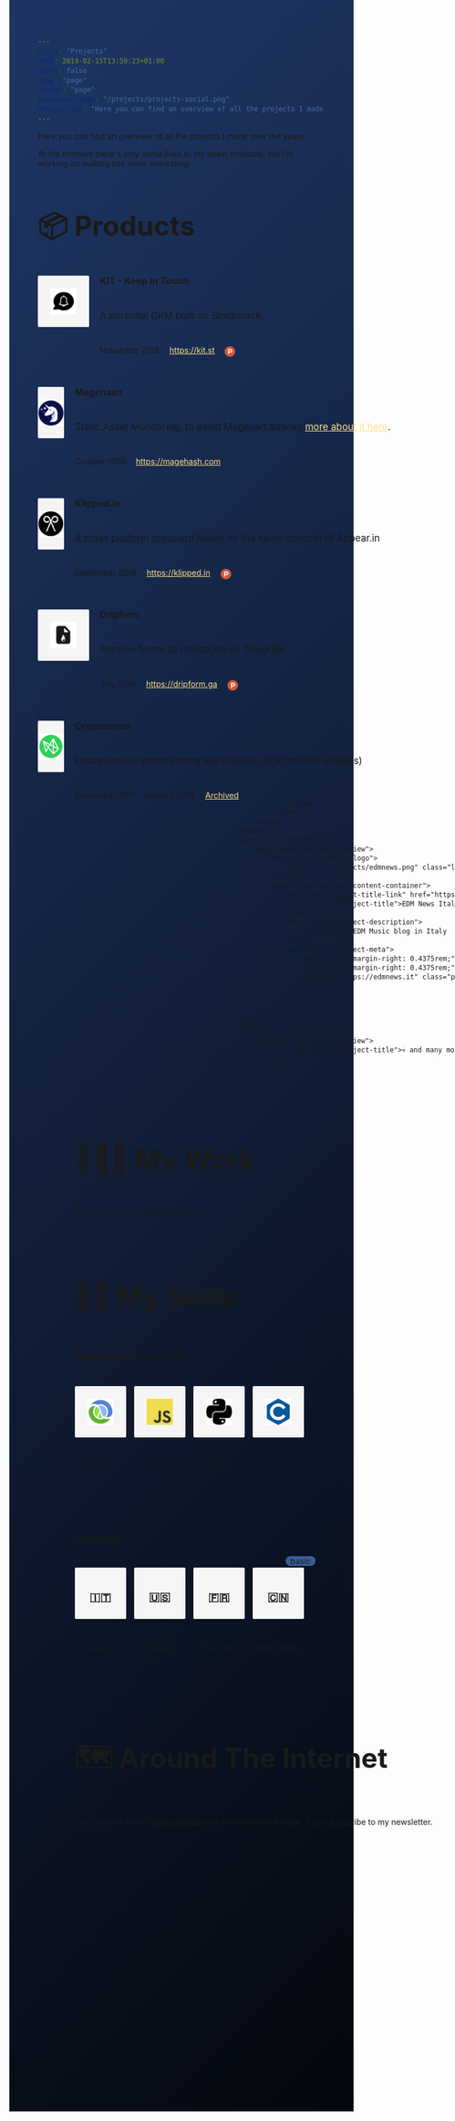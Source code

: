 ```yaml
---
title: "Projects"
date: 2019-02-15T13:59:23+01:00
draft: false
type: "page"
layout: "page"
featured_image: "/projects/projects-social.png"
description: "Here you can find an overview of all the projects I made over the years"
---
```


Here you can find an overview of all the projects I made over the years.

At the moment there's only some links to my latest products, but I'm working on making this more interesting.

<style>

.flex-l.justify-between.items-center.center{
    text-align:center;
}

a.f3.no-underline.white.dib{
    text-align: center;
    margin: 0 auto;
    float: none;
}

ul.pl0.mr2.mr3-ns.tr.mt1.pt3-l{
    display: none;
}

img.w-100{
    display: none;
}

body{
    width: 100wh;
	height: 90vh;
    background-color: black;
    background: linear-gradient(-45deg, #000000, #000000, #000000, #000000, #000000, #1D3461, #274690, #1F487E, #385e94, #385e94);
	background-size: 1000% 1000%;
	-webkit-animation: Gradient 12s ease 1 forwards;
	-moz-animation: Gradient 12s ease 1 forwards;
	animation: Gradient 12s ease 1 forwards;
}

@-webkit-keyframes Gradient {
	0% {
		background-position: 0% 50%
	}
	100% {
		background-position: 100% 50%
	}
}

@-moz-keyframes Gradient {
	0% {
		background-position: 0% 50%
	}
	100% {
		background-position: 100% 50%
	}
}

@keyframes Gradient {
	0% {
		background-position: 0% 50%
	}
	100% {
		background-position: 100% 50%
	}
}

article.center.cf.pv5.ph3.ph4-ns.mw7{
        -webkit-animation: reveal 2s; /* Safari, Chrome and Opera > 12.1 */
       -moz-animation: reveal 2s; /* Firefox < 16 */
        -ms-animation: reveal 2s; /* Internet Explorer */
         -o-animation: reveal 2s; /* Opera < 12.1 */
            animation: reveal 2s;
}

nav.pv3.ph3.ph4-ns{
    -webkit-animation: fadein 2s; /* Safari, Chrome and Opera > 12.1 */
       -moz-animation: fadein 2s; /* Firefox < 16 */
        -ms-animation: fadein 2s; /* Internet Explorer */
         -o-animation: fadein 2s; /* Opera < 12.1 */
            animation: fadein 2s;
}



@keyframes fadein {
    from { opacity: 0; }
    to   { opacity: 1; }
}
@-moz-keyframes fadein {
    from { opacity: 0; }
    to   { opacity: 1; }
}

@-webkit-keyframes fadein {
    from { opacity: 0; }
    to   { opacity: 1; }
}


@-webkit-keyframes reveal {
  0% {
    opacity: 0;
    -webkit-transform: translateY(100%);
       -moz-transform: translateY(100%);
         -o-transform: translateY(100%);
            transform: translateY(100%);
  }
  100% {
    opacity: 1;
    -webkit-transform: translateY(0);
       -moz-transform: translateY(0);
         -o-transform: translateY(0);
            transform: translateY(0);
  }
}

@-moz-keyframes reveal {
  0% {
    opacity: 0;
    -webkit-transform: translateY(100%);
       -moz-transform: translateY(100%);
         -o-transform: translateY(100%);
            transform: translateY(100%);
  }
  100% {
    opacity: 1;
    -webkit-transform: translateY(0);
       -moz-transform: translateY(0);
         -o-transform: translateY(0);
            transform: translateY(0);
  }
}

@-o-keyframes reveal {
  0% {
    opacity: 0;
    -webkit-transform: translateY(100%);
       -moz-transform: translateY(100%);
         -o-transform: translateY(100%);
            transform: translateY(100%);
  }
  100% {
    opacity: 1;
    -webkit-transform: translateY(0);
       -moz-transform: translateY(0);
         -o-transform: translateY(0);
            transform: translateY(0);
  }
}

@keyframes reveal {
  0% {
    opacity: 0;
    -webkit-transform: translateY(100%);
       -moz-transform: translateY(100%);
         -o-transform: translateY(100%);
            transform: translateY(100%);
  }
  100% {
    opacity: 1;
    -webkit-transform: translateY(0);
       -moz-transform: translateY(0);
         -o-transform: translateY(0);
            transform: translateY(0);
  }
}



a{
    border-color: #fee18b;
}

article {
    padding-top: 0.5rem !important;
}

.project-preview{
    display: flex;
    margin-bottom: 0.875rem;
}

.preview-logo{
    width: 90px;
    height: 90px;
    display: flex;
    -webkit-box-pack: center;
    justify-content: center;
    -webkit-box-align: center;
    align-items: center;
    background: rgb(245, 245, 245);
    border-radius: 2px;
    margin-right: 1.16667rem;
    img {
        width: 46px;
        height: 46px;
    }
}

.project{
    :not(:last-child) {
        margin-bottom: 2.625rem;
    }
}

.project-content-container{
    display: flex;
    flex-direction: column;
    align-items: flex-start;
    flex-shrink: 0;
}

.project-title-link {
    margin-bottom: 0.4375rem;
    text-decoration: none;
    border-bottom: none;
}

.project-title-link :hover, .project-title-link :focus, .project-title-link :active {
    color: white;
    text-decoration: none;
    transform: scale(1.05)
}

.project-title {
        margin: 0px;
        margin-block-start: 0px;
        margin-block-end: 0px;
        line-height: 1.1;
}

.project-description {
    font-size: 1.05rem;
    margin-bottom: 0.4375rem;
}

.project-meta {
    display: flex;
    flex-direction: row;
    -webkit-box-pack: start;
    justify-content: flex-start;
    flex-wrap: wrap;
    font-size: 14px;
}

.project-link {
    color: #fee18b !important;
    border-bottom: none;
}

.project-link:hover{
    text-decoration: underline;
    transform: scale(1.02);
    font-weight:600;
}


.logo{
    max-height: 60px;
    max-width: 60px !important;
}


h2.title {
    font-size: 3rem;
}

.skills {
    display: flex;
    flex-direction: row;
}


.skill{
    display: block;
    margin-right: 0.875rem;
}

.preview-skill{
    width: 90px;
    height: 90px;
    display: flex;
    -webkit-box-pack: center;
    justify-content: center;
    -webkit-box-align: center;
    align-items: center;
    background: rgb(245, 245, 245);
    border-radius: 2px;
    img {
        width: 46px;
        height: 46px;
    }
}

.skill-icon {
    max-height: 60px;
    max-width: 60px !important;
}

.skill-name {
    display: block;
    -webkit-box-pack: center;
    justify-content: center;
    -webkit-box-align: center;
    align-items: center;
    text-align: center;
    margin: 0px;
    margin-top: 0.2rem;
}

@media (max-width: 576px) {
    .project-preview {
        flex-direction: column;
        margin-bottom: 1rem;
    }

    .preview-logo{
        width: 100%;
        height: 70px;
    }

    .project-content-container{
        margin-top: 1rem;
    }


    .preview-skill{
        width: 64px;
        height: 64px;
            img {
                width: 46px;
                height: 46px;
            }
        }

    .skill-icon {
        max-height: 45px;
        max-width: 45px !important;
    }

    .skill-name {
        font-size: 0.6em;
    }
}

.radius2 {
    border-radius: 2px;
}
.label {
    background-color: #385e94;
    border-radius: 8px;
    padding: 0 8px;
    float:right;
    margin: -20px;
    margin-left: -120px;
}

.nested-links a:hover{
    color:white;
}

img.project-social-icon{
    margin-top:2px;
    height:18px;
    width:18px;
    border-radius:100%;
}

a.project-social-icon-link{
    text-decoration: none !important;
    border: none !important;
}

</style>

<h2 class="title">📦 Products</h2>

<div class="projects">
    <div class="project">
        <div class="project-preview">
            <div class="preview-logo">
                <img src="/projects/kit.png" class="logo">
            </div>
            <div class="project-content-container">
                <a class="project-title-link" href="https://kit.st">
                  <h3 class="project-title">KIT - Keep In Touch</h3>
                </a>
                <div class="project-description">
                    A personal CRM built on Blockstack.
                </div>
                <div class="project-meta">
                    <div style="margin-right: 0.4375rem;">November 2018</div>
                    <div style="margin-right: 0.4375rem;">·</div>
                    <a href="https://kit.st" class="project-link" style="margin-right: 0.4375rem;">https://kit.st</a>
                    <div style="margin-right: 0.4375rem;">·</div>
                    <a href="https://www.producthunt.com/posts/keep-in-touch" class="project-social-icon-link">
                        <img src="/projects/ph.png" class="project-social-icon"/>
                    </a>
                </div>
            </div>
        </div>
    </div>
    <div class="project">
        <div class="project-preview">
            <div class="preview-logo">
                <img src="/projects/magehash.png" class="logo">
            </div>
            <div class="project-content-container">
                <a class="project-title-link" href="https://magehash.com">
                  <h3 class="project-title">Magehash</h3>
                </a>
                <div class="project-description">
                    Static Asset Monitoring, to avoid Magecart attacks <a href="/magecart" class="project-link">more about it here</a>.
                </div>
                <div class="project-meta">
                    <div style="margin-right: 0.4375rem;">October 2018</div>
                    <div style="margin-right: 0.4375rem;">·</div>
                    <a href="https://magehash.com" class="project-link">https://magehash.com</a>
                </div>
            </div>
        </div>
    </div>
    <div class="project">
        <div class="project-preview">
            <div class="preview-logo">
                <img src="/projects/klippedin.png" class="logo">
            </div>
            <div class="project-content-container">
                <a class="project-title-link" href="https://klipped.in">
                  <h3 class="project-title">Klipped.in</h3>
                </a>
                <div class="project-description">
                    A cross platform clipboard based on the same concept of Appear.in
                </div>
                <div class="project-meta">
                    <div style="margin-right: 0.4375rem;">September 2018</div>
                    <div style="margin-right: 0.4375rem;">·</div>
                    <a href="https://klipped.in" class="project-link" style="margin-right: 0.4375rem;">https://klipped.in</a>
                    <div style="margin-right: 0.4375rem;">·</div>
                    <a href="https://www.producthunt.com/posts/klipped-in" class="project-social-icon-link">
                        <img src="/projects/ph.png" class="project-social-icon"/>
                    </a>
                </div>
            </div>
        </div>
    </div>
    <div class="project">
        <div class="project-preview">
            <div class="preview-logo">
                <img src="/projects/dripform.png" class="logo">
            </div>
            <div class="project-content-container">
                <a class="project-title-link" href="https://dripform.ga">
                  <h3 class="project-title">Dripform</h3>
                </a>
                <div class="project-description">
                    Receive forms as messages on Telegram
                </div>
                <div class="project-meta">
                    <div style="margin-right: 0.4375rem;">July 2018</div>
                    <div style="margin-right: 0.4375rem;">·</div>
                    <a href="https://dripform.ga" class="project-link" style="margin-right: 0.4375rem;">https://dripform.ga</a>
                    <div style="margin-right: 0.4375rem;">·</div>
                    <a href="https://www.producthunt.com/posts/dripform" class="project-social-icon-link">
                        <img src="/projects/ph.png" class="project-social-icon"/>
                    </a>
                </div>
            </div>
        </div>
    </div>
    <div class="project">
        <div class="project-preview">
            <div class="preview-logo">
                <img src="/projects/cryptotrend.png" class="logo">
            </div>
            <div class="project-content-container">
                <a class="project-title-link" href="https://web.archive.org/web/20180426034700/http://cryptotrend.it/">
                  <h3 class="project-title">Cryptotrend</h3>
                </a>
                <div class="project-description">
                    Educational Cryptocurrency site in Italian (10k monthly uniques)
                </div>
                <div class="project-meta">
                    <div style="margin-right: 0.4375rem;">September 2017 - January 2018</div>
                    <div style="margin-right: 0.4375rem;">·</div>
                    <a href="https://web.archive.org/web/20180426034700/http://cryptotrend.it/" class="project-link" >Archived</a>
                    
                </div>
            </div>
        </div>
    </div>
    <div class="project">
        <div class="project-preview">
            <div class="preview-logo">
                <img src="/projects/edmnews.png" class="logo">
            </div>
            <div class="project-content-container">
                <a class="project-title-link" href="https://edmnews.it">
                  <h3 class="project-title">EDM News Italy</h3>
                </a>
                <div class="project-description">
                    The biggest EDM Music blog in Italy
                </div>
                <div class="project-meta">
                    <div style="margin-right: 0.4375rem;">2012-2015</div>
                    <div style="margin-right: 0.4375rem;">·</div>
                    <a href="https://edmnews.it" class="project-link" >https://edmnews.it</a>
                    
                </div>
            </div>
        </div>
    </div>
    <div class="project">
        <div class="project-preview">
                  <h3 class="project-title">💀 and many more failed ones..</h3>
        </div>
    </div>
</div>

<h2 class="title">👨🏼‍💻 My Work</h2>

Working on this.. Will fill this soon!

<h2 class="title">🤹‍♂️ My Skills</h2>

<h3>Programming Languages</h3>
<div class="skills">
    <div class="skill">
        <div class="preview-skill">
            <img src="/projects/clj.png" class="skill-icon"/>
        </div>
        <p class="skill-name">Clojure</p>
    </div>
    <div class="skill">
        <div class="preview-skill">
            <img src="/projects/js.png" class="radius2"/>
        </div>
        <p class="skill-name">JS</p>
    </div>
    <div class="skill">
        <div class="preview-skill">
            <img src="/projects/py.png" class="skill-icon"/>
        </div>
        <p class="skill-name">Python</p>
    </div>
    <div class="skill">
        <div class="preview-skill">
            <img src="/projects/c.png" class="skill-icon"/>
        </div>
        <p class="skill-name">C</p>
    </div>
</div>

<h3>Languages</h3>

<div class="skills">
    <div class="skill">
        <div class="preview-skill">
            <h2>🇮🇹</h2>
        </div>
        <p class="skill-name">Italiano</p>
    </div>
    <div class="skill">
        <div class="preview-skill">
            <h2>🇺🇸</h2>
        </div>
        <p class="skill-name">English</p>
    </div>
    <div class="skill">
        <div class="preview-skill">
            <h2>🇫🇷</h2>
        </div>
        <p class="skill-name">Français</p>
    </div>
    <div class="skill">
        <span class="label">basic</span>
        <div class="preview-skill">
            <h2>🇨🇳</h2>
        </div>
        <p class="skill-name">中文 (不错)</p>
    </div>
</div>

<h2 class="title">🗺 Around The Internet</h2>

You can find me on [twitter](https://twitter.com/0xferruccio), [github](https://github.com/ferrucc-io) and monthly in your inbox, if you subscribe to my newsletter.